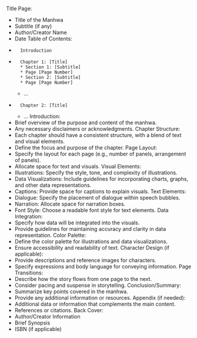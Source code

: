 Title Page:
* Title of the Manhwa
* Subtitle (if any)
* Author/Creator Name
* Date
Table of Contents:
* 		Introduction
* 		Chapter 1: [Title]
        * Section 1: [Subtitle]
        * Page [Page Number]
        * Section 2: [Subtitle]
        * Page [Page Number]
    * ...
* 		Chapter 2: [Title]
    * ...
Introduction:
* Brief overview of the purpose and content of the manhwa.
* Any necessary disclaimers or acknowledgments.
Chapter Structure:
* Each chapter should have a consistent structure, with a blend of text and visual elements.
* Define the focus and purpose of the chapter.
Page Layout:
* Specify the layout for each page (e.g., number of panels, arrangement of panels).
* Allocate space for text and visuals.
Visual Elements:
* Illustrations: Specify the style, tone, and complexity of illustrations.
* Data Visualizations: Include guidelines for incorporating charts, graphs, and other data representations.
* Captions: Provide space for captions to explain visuals.
Text Elements:
* Dialogue: Specify the placement of dialogue within speech bubbles.
* Narration: Allocate space for narration boxes.
* Font Style: Choose a readable font style for text elements.
Data Integration:
* Specify how data will be integrated into the visuals.
* Provide guidelines for maintaining accuracy and clarity in data representation.
Color Palette:
* Define the color palette for illustrations and data visualizations.
* Ensure accessibility and readability of text.
Character Design (if applicable):
* Provide descriptions and reference images for characters.
* Specify expressions and body language for conveying information.
Page Transitions:
* Describe how the story flows from one page to the next.
* Consider pacing and suspense in storytelling.
Conclusion/Summary:
* Summarize key points covered in the manhwa.
* Provide any additional information or resources.
Appendix (if needed):
* Additional data or information that complements the main content.
* References or citations.
Back Cover:
* Author/Creator Information
* Brief Synopsis
* ISBN (if applicable)

